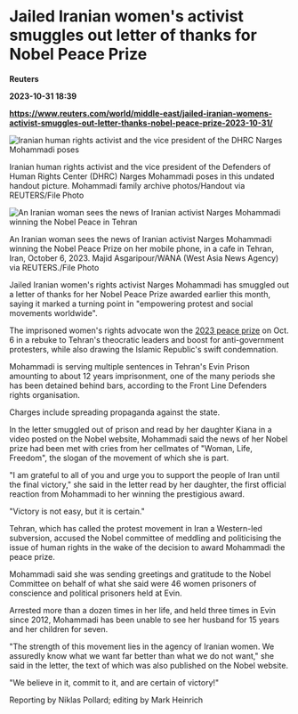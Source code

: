 # Jailed Iranian women's activist smuggles out letter of thanks for Nobel Peace Prize
**Reuters**

**2023-10-31 18:39**

**https://www.reuters.com/world/middle-east/jailed-iranian-womens-activist-smuggles-out-letter-thanks-nobel-peace-prize-2023-10-31/**

![Iranian human rights activist and the vice president of the DHRC Narges Mohammadi poses](https://www.reuters.com/resizer/oHf6cIN8N_lsSRumfoFLLClaeQE=/1080x0/filters:quality(80)/cloudfront-us-east-2.images.arcpublishing.com/reuters/IT5QF3NKKFKWFAZ7BXN3OMRADU.jpg)

Iranian human rights activist and the vice president of the Defenders of Human Rights Center (DHRC) Narges Mohammadi poses in this undated handout picture. Mohammadi family archive photos/Handout via REUTERS/File Photo

![An Iranian woman sees the news of Iranian activist Narges Mohammadi winning the Nobel Peace in Tehran](https://www.reuters.com/resizer/BCUOxjr9MMBqvRDUtY1jSwNpS-s=/1920x0/filters:quality(80)/cloudfront-us-east-2.images.arcpublishing.com/reuters/SMT3ABOFRFIHFEWF3LVM6K23HU.jpg)

An Iranian woman sees the news of Iranian activist Narges Mohammadi winning the Nobel Peace Prize on her mobile phone, in a cafe in Tehran, Iran, October 6, 2023. Majid Asgaripour/WANA (West Asia News Agency) via REUTERS./File Photo

Jailed Iranian women's rights activist Narges Mohammadi has smuggled out a letter of thanks for her Nobel Peace Prize awarded earlier this month, saying it marked a turning point in "empowering protest and social movements worldwide".

The imprisoned women's rights advocate won the [2023 peace prize](https://www.reuters.com/world/jailed-iranian-activist-narges-mohammadi-wins-2023-nobel-peace-prize-2023-10-06/) on Oct. 6 in a rebuke to Tehran's theocratic leaders and boost for anti-government protesters, while also drawing the Islamic Republic's swift condemnation.

Mohammadi is serving multiple sentences in Tehran's Evin Prison amounting to about 12 years imprisonment, one of the many periods she has been detained behind bars, according to the Front Line Defenders rights organisation.

Charges include spreading propaganda against the state.

In the letter smuggled out of prison and read by her daughter Kiana in a video posted on the Nobel website, Mohammadi said the news of her Nobel prize had been met with cries from her cellmates of "Woman, Life, Freedom", the slogan of the movement of which she is part.

"I am grateful to all of you and urge you to support the people of Iran until the final victory," she said in the letter read by her daughter, the first official reaction from Mohammadi to her winning the prestigious award.

"Victory is not easy, but it is certain."

Tehran, which has called the protest movement in Iran a Western-led subversion, accused the Nobel committee of meddling and politicising the issue of human rights in the wake of the decision to award Mohammadi the peace prize.

Mohammadi said she was sending greetings and gratitude to the Nobel Committee on behalf of what she said were 46 women prisoners of conscience and political prisoners held at Evin.

Arrested more than a dozen times in her life, and held three times in Evin since 2012, Mohammadi has been unable to see her husband for 15 years and her children for seven.

"The strength of this movement lies in the agency of Iranian women. We assuredly know what we want far better than what we do not want," she said in the letter, the text of which was also published on the Nobel website.

"We believe in it, commit to it, and are certain of victory!"

Reporting by Niklas Pollard; editing by Mark Heinrich